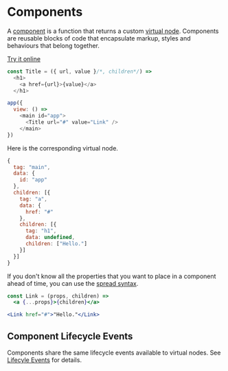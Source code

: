 # Components

A [component](/docs/api.md#component) is a function that returns a custom [virtual node](/docs/virtual-nodes.md). Components are reusable blocks of code that encapsulate markup, styles and behaviours that belong together.

[Try it online](https://codepen.io/hyperapp/pen/WRWbKw?editors=0010)

```js
const Title = ({ url, value }/*, children*/) =>
  <h1>
    <a href={url}>{value}</a>
  </h1>

app({
  view: () =>
    <main id="app">
      <Title url="#" value="Link" />
    </main>
})
```

Here is the corresponding virtual node.

```js
{
  tag: "main",
  data: {
    id: "app"
  },
  children: [{
    tag: "a",
    data: {
      href: "#"
    },
    children: [{
      tag: "h1",
      data: undefined,
      children: ["Hello."]
    }]
  }]
}
```

If you don't know all the properties that you want to place in a component ahead of time, you can use the [spread syntax](https://developer.mozilla.org/en-US/docs/Web/JavaScript/Reference/Operators/Spread_operator).

```jsx
const Link = (props, children) =>
  <a {...props}>{children}</a>

<Link href="#">"Hello."</Link>
```

## Component Lifecycle Events

Components share the same lifecycle events available to virtual nodes. See [Lifecyle Events](/docs/lifecycle-events.md) for details.

